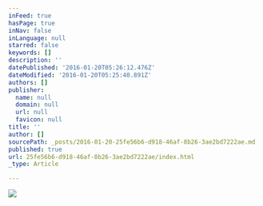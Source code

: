 ```yaml
---
inFeed: true
hasPage: true
inNav: false
inLanguage: null
starred: false
keywords: []
description: ''
datePublished: '2016-01-20T05:26:12.476Z'
dateModified: '2016-01-20T05:25:40.891Z'
authors: []
publisher:
  name: null
  domain: null
  url: null
  favicon: null
title: ''
author: []
sourcePath: _posts/2016-01-20-25fe56b6-d918-46af-8b26-3ae2bd7222ae.md
published: true
url: 25fe56b6-d918-46af-8b26-3ae2bd7222ae/index.html
_type: Article

---
```

![](https://the-grid-user-content.s3-us-west-2.amazonaws.com/17e3d6f3-eb43-49b0-bc1e-c233f3316ee8.jpg)